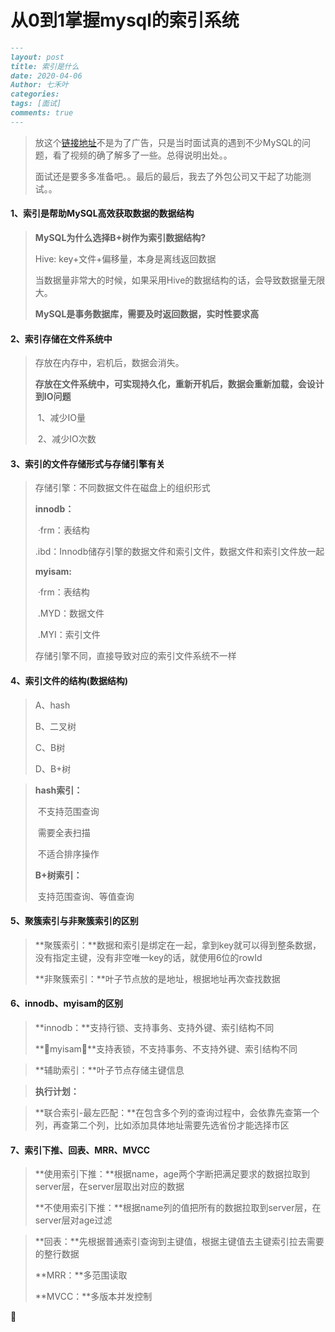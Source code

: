 #  从0到1掌握mysql的索引系统

```markdown
--- 
layout: post 
title: 索引是什么 
date: 2020-04-06
Author: 七禾叶
categories: 
tags: [面试] 
comments: true 
--- 
```

> 放这个[链接地址](https://ke.qq.com/course/465858#term_id=101749681)不是为了广告，只是当时面试真的遇到不少MySQL的问题，看了视频的确了解多了一些。总得说明出处。。
>
> 面试还是要多多准备吧。。最后的最后，我去了外包公司又干起了功能测试。。

#### 1、索引是帮助MySQL高效获取数据的数据结构

> **MySQL为什么选择B+树作为索引数据结构?**
>
> Hive: key+文件+偏移量，本身是离线返回数据
>
> 当数据量非常大的时候，如果采用Hive的数据结构的话，会导致数据量无限大。
>
> **MySQL是事务数据库，需要及时返回数据，实时性要求高**

#### 2、索引存储在文件系统中

> 存放在内存中，宕机后，数据会消失。
>
> **存放在文件系统中，可实现持久化，重新开机后，数据会重新加载，会设计到IO问题**
>
> ​	1、减少IO量
>
> ​	2、减少IO次数

#### 3、索引的文件存储形式与存储引擎有关

> 存储引擎：不同数据文件在磁盘上的组织形式
>
> **innodb：**
>
> ​	·frm：表结构
>
> ​	.ibd：Innodb储存引擎的数据文件和索引文件，数据文件和索引文件放一起
>
> **myisam:**
>
> ​	·frm：表结构
>
> ​	.MYD：数据文件
>
> ​	.MYI：索引文件
>
> 存储引擎不同，直接导致对应的索引文件系统不一样

#### 4、索引文件的结构(数据结构)

> A、hash
>
> B、二叉树
>
> C、B树
>
> D、B+树

> **hash索引：**
>
> ​	不支持范围查询
>
> ​	需要全表扫描
>
> ​	不适合排序操作
>
> **B+树索引：**
>
> ​	支持范围查询、等值查询

#### 5、聚簇索引与非聚簇索引的区别

> **聚簇索引：**数据和索引是绑定在一起，拿到key就可以得到整条数据，没有指定主键，没有非空唯一key的话，就使用6位的rowId
>
> **非聚簇索引：**叶子节点放的是地址，根据地址再次查找数据

#### 6、innodb、myisam的区别

> **innodb：**支持行锁、支持事务、支持外键、索引结构不同
>
> **myisam：**支持表锁，不支持事务、不支持外键、索引结构不同

> **辅助索引：**叶子节点存储主键信息

> **执行计划：**

> **联合索引-最左匹配：**在包含多个列的查询过程中，会依靠先查第一个列，再查第二个列，比如添加具体地址需要先选省份才能选择市区

#### 7、索引下推、回表、MRR、MVCC

> **使用索引下推：**根据name，age两个字断把满足要求的数据拉取到server层，在server层取出对应的数据
>
> **不使用索引下推：**根据name列的值把所有的数据拉取到server层，在server层对age过滤

> **回表：**先根据普通索引查询到主键值，根据主键值去主键索引拉去需要的整行数据
>
> **MRR：**多范围读取
>
> **MVCC：**多版本并发控制









​	